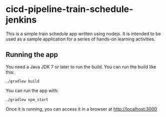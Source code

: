 # cicd-pipeline-train-schedule-jenkins

This is a simple train schedule app written using nodejs. It is intended to be used as a sample application for a series of hands-on learning activities.


## Running the app

You need a Java JDK 7 or later to run the build. You can run the build like this:

    ./gradlew build

You can run the app with:

    ./gradlew npm_start

Once it is running, you can access it in a browser at [http://localhost:3000](http://localhost:3000)
